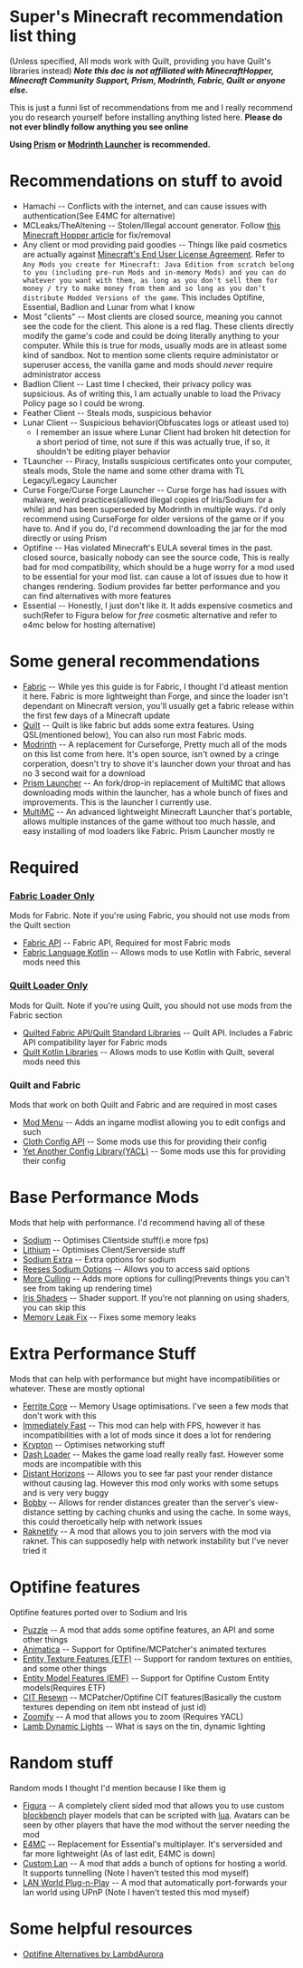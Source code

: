 # Super's Minecraft recommendation list thing
(Unless specified, All mods work with Quilt, providing you have Quilt's libraries instead)
***Note this doc is not affiliated with MinecraftHopper, Minecraft Community Support, Prism, Modrinth, Fabric, Quilt or anyone else.***

This is just a funni list of recommendations from me and I really recommend you do research yourself before installing anything listed here. **Please do not ever blindly follow anything you see online**

**Using [Prism](https://prismlauncher.org) or [Modrinth Launcher](https://modrinth.com/app) is recommended.**
# Recommendations on stuff to **avoid**
* Hamachi -- Conflicts with the internet, and can cause issues with authentication(See E4MC for alternative)
* MCLeaks/TheAltening -- Stolen/Illegal account generator. Follow [this Minecraft Hopper article](https://minecrafthopper.net/help/hosts-file/) for fix/removal
* Any client or mod providing paid goodies -- Things like paid cosmetics are actually against [Minecraft's End User License Agreement](https://www.minecraft.net/en-us/eula). Refer to ```Any Mods you create for Minecraft: Java Edition from scratch belong to you (including pre-run Mods and in-memory Mods) and you can do whatever you want with them, as long as you don't sell them for money / try to make money from them and so long as you don’t distribute Modded Versions of the game```. This includes Optifine, Essential, Badlion and Lunar from what I know
* Most "clients" -- Most clients are closed source, meaning you cannot see the code for the client. This alone is a red flag. These clients directly modify the game's code and could be doing literally anything to your computer. While this is true for mods, usually mods are in atleast some kind of sandbox. Not to mention some clients require administator or superuser access, the vanilla game and mods should *never* require administrator access
* Badlion Client -- Last time I checked, their privacy policy was supsicious. As of writing this, I am actually unable to load the Privacy Policy page so I could be wrong.
* Feather Client -- Steals mods, suspicious behavior
* Lunar Client -- Suspicious behavior(Obfuscates logs or atleast used to)
  * I remember an issue where Lunar Client had broken hit detection for a short period of time, not sure if this was actually true, if so, it shouldn't be editing player behavior
* TLauncher -- Piracy, Installs suspicious certificates onto your computer, steals mods, Stole the name and some other drama with TL Legacy/Legacy Launcher
* Curse Forge/Curse Forge Launcher -- Curse forge has had issues with malware, weird practices(allowed illegal copies of Iris/Sodium for a while) and has been superseded by Modrinth in multiple ways.
I'd only recommend using CurseForge for older versions of the game or if you have to. And if you do, I'd recommend downloading the jar for the mod directly or using Prism
* Optifine -- Has violated Minecraft's EULA several times in the past. closed source, basically nobody can see the source code, This is really bad for mod compatibility, which should be a huge worry for a mod used to be essential for your mod list. can cause a lot of issues due to how it changes rendering. Sodium provides far better performance and you can find alternatives with more features
* Essential -- Honestly, I just don't like it. It adds expensive cosmetics and such(Refer to Figura below for *free* cosmetic alternative and refer to e4mc below for hosting alternative)

# Some general recommendations
* [Fabric](https://fabricmc.net/) -- While yes this guide is for Fabric, I thought I'd atleast mention it here. Fabric is more lightweight than Forge, and since the loader isn't dependant on Minecraft version, you'll usually get a fabric release within the first few days of a Minecraft update
* [Quilt](https://quiltmc.org/en/) -- Quilt is like fabric but adds some extra features. Using QSL(mentioned below), You can also run most Fabric mods.
* [Modrinth](https://modrinth.com/) -- A replacement for Curseforge, Pretty much all of the mods on this list come from here. It's open source, isn't owned by a cringe corperation, doesn't try to shove it's launcher down your throat and has no 3 second wait for a download 
* [Prism Launcher](https://prismlauncher.org) -- An fork/drop-in replacement of MultiMC that allows downloading mods within the launcher, has a whole bunch of fixes and improvements. This is the launcher I currently use.
* [MultiMC](https://multimc.org) -- An advanced lightweight Minecraft Launcher that's portable, allows multiple instances of the game without too much hassle, and easy installing of mod loaders like Fabric. Prism Launcher mostly re

# Required
### [Fabric Loader Only](https://fabricmc.net/use/installer/)
Mods for Fabric. Note if you're using Fabric, you should not use mods from the Quilt section
* [Fabric API](https://modrinth.com/mod/fabric-api) -- Fabric API, Required for most Fabric mods
* [Fabric Language Kotlin](https://modrinth.com/mod/fabric-language-kotlin) -- Allows mods to use Kotlin with Fabric, several mods need this
### [Quilt Loader Only](https://quiltmc.org/en/)
Mods for Quilt. Note if you're using Quilt, you should not use mods from the Fabric section
* [Quilted Fabric API/Quilt Standard Libraries](https://modrinth.com/mod/qsl) -- Quilt API. Includes a Fabric API compatibility layer for Fabric mods 
* [Quilt Kotlin Libraries](https://modrinth.com/mod/qkl) -- Allows mods to use Kotlin with Quilt, several mods need this
  
### Quilt and Fabric
Mods that work on both Quilt and Fabric and are required in most cases
* [Mod Menu](https://modrinth.com/mod/modmenu) -- Adds an ingame modlist allowing you to edit configs and such
* [Cloth Config API](https://modrinth.com/mod/cloth-config) -- Some mods use this for providing their config
* [Yet Another Config Library(YACL)](https://modrinth.com/mod/yacl) -- Some mods use this for providing their config

# Base Performance Mods
Mods that help with performance. I'd recommend having all of these
* [Sodium](https://modrinth.com/mod/sodium) -- Optimises Clientside stuff(i.e more fps)
* [Lithium](https://modrinth.com/mod/lithium) -- Optimises Client/Serverside stuff
* [Sodium Extra](https://modrinth.com/mod/sodium-extra) -- Extra options for sodium
* [Reeses Sodium Options](https://modrinth.com/mod/reeses-sodium-options) -- Allows you to access said options
* [More Culling](https://modrinth.com/mod/moreculling) -- Adds more options for culling(Prevents things you can't see from taking up rendering time)
* [Iris Shaders](https://modrinth.com/mod/iris) -- Shader support. If you're not planning on using shaders, you can skip this
* [Memory Leak Fix](https://modrinth.com/mod/memoryleakfix) -- Fixes some memory leaks

# Extra Performance Stuff
Mods that can help with performance but might have incompatibilities or whatever. These are mostly optional 
* [Ferrite Core](https://modrinth.com/mod/ferrite-core) -- Memory Usage optimisations. I've seen a few mods that don't work with this
* [Immediately Fast](https://modrinth.com/mod/immediatelyfast) -- This mod can help with FPS, however it has incompatibilities with a lot of mods since it does a lot for rendering
* [Krypton](https://modrinth.com/mod/krypton) -- Optimises networking stuff
* [Dash Loader](https://modrinth.com/mod/dashloader) -- Makes the game load really really fast. However some mods are incompatible with this
* [Distant Horizons](https://modrinth.com/mod/distanthorizons) -- Allows you to see far past your render distance without causing lag. However this mod only works with some setups and is very very buggy
* [Bobby](https://modrinth.com/mod/bobby) -- Allows for render distances greater than the server's view-distance setting by caching chunks and using the cache. In some ways, this could theroetically help with network issues
* [Raknetify](https://modrinth.com/plugin/raknetify) -- A mod that allows you to join servers with the mod via raknet. This can supposedly help with network instability but I've never tried it


# Optifine features
Optifine features ported over to Sodium and Iris
* [Puzzle](https://modrinth.com/mod/puzzle) -- A mod that adds some optifine features, an API and some other things
* [Animatica](https://modrinth.com/mod/animatica) -- Support for Optifine/MCPatcher's animated textures
* [Entity Texture Features (ETF)](https://modrinth.com/mod/entity-model-features) -- Support for random textures on entities, and some other things
* [Entity Model Features (EMF)](https://modrinth.com/mod/entity-model-features) -- Support for Optifine Custom Entity models(Requires ETF)
* [CIT Resewn](https://modrinth.com/mod/cit-resewn) -- MCPatcher/Optifine CIT features(Basically the custom textures depending on item nbt instead of just id)
* [Zoomify](https://modrinth.com/mod/zoomify) -- A mod that allows you to zoom (Requires YACL)
* [Lamb Dynamic Lights](https://modrinth.com/mod/lambdynamiclights) -- What is says on the tin, dynamic lighting
  
# Random stuff
Random mods I thought I'd mention because I like them ig
* [Figura](https://modrinth.com/mod/figura/) -- A completely client sided mod that allows you to use custom [blockbench](https://blockbench.net/) player models that can be scripted with [lua](https://lua.org). Avatars can be seen by other players that have the mod without the server needing the mod 
* [E4MC](https://modrinth.com/mod/e4mc) -- Replacement for Essential's multiplayer. It's serversided and far more lightweight (As of last edit, E4MC is down)
* [Custom Lan](https://modrinth.com/mod/custom-lan) -- A mod that adds a bunch of options for hosting a world. It supports tunnelling (Note I haven't tested this mod myself)
* [LAN World Plug-n-Play](https://modrinth.com/mod/mcwifipnp) -- A mod that automatically port-forwards your lan world using UPnP (Note I haven't tested this mod myself)


# Some helpful resources
* [Optifine Alternatives by LambdAurora](https://github.com/LambdAurora/optifine_alternatives)
